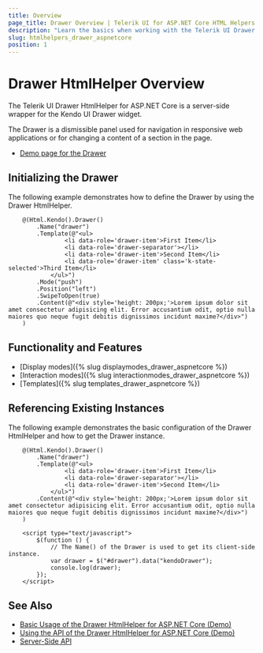```yaml
---
title: Overview
page_title: Drawer Overview | Telerik UI for ASP.NET Core HTML Helpers
description: "Learn the basics when working with the Telerik UI Drawer HtmlHelper for ASP.NET Core (MVC 6 or ASP.NET Core MVC)."
slug: htmlhelpers_drawer_aspnetcore
position: 1
---
```


# Drawer HtmlHelper Overview

The Telerik UI Drawer HtmlHelper for ASP.NET Core is a server-side wrapper for the Kendo UI Drawer widget.

The Drawer is a dismissible panel used for navigation in responsive web applications or for changing a content of a section in the page.

* [Demo page for the Drawer](https://demos.telerik.com/aspnet-core/drawer/index)

## Initializing the Drawer

The following example demonstrates how to define the Drawer by using the Drawer HtmlHelper.

```Razor
    @(Html.Kendo().Drawer()
        .Name("drawer")
        .Template(@"<ul>
                <li data-role='drawer-item'>First Item</li>
                <li data-role='drawer-separator'></li>
                <li data-role='drawer-item'>Second Item</li>
                <li data-role='drawer-item' class='k-state-selected'>Third Item</li>
            </ul>")
        .Mode("push")
        .Position("left")
        .SwipeToOpen(true)
        .Content(@"<div style='height: 200px;'>Lorem ipsum dolor sit amet consectetur adipisicing elit. Error accusantium odit, optio nulla maiores quo neque fugit debitis dignissimos incidunt maxime?</div>")
    )
```

## Functionality and Features

* [Display modes]({% slug displaymodes_drawer_aspnetcore %})
* [Interaction modes]({% slug interactionmodes_drawer_aspnetcore %})
* [Templates]({% slug templates_drawer_aspnetcore %})

## Referencing Existing Instances

The following example demonstrates the basic configuration of the Drawer HtmlHelper and how to get the Drawer instance.

```Razor
    @(Html.Kendo().Drawer()
        .Name("drawer")
        .Template(@"<ul>
                <li data-role='drawer-item'>First Item</li>
                <li data-role='drawer-separator'></li>
                <li data-role='drawer-item'>Second Item</li>
            </ul>")
        .Content(@"<div style='height: 200px;'>Lorem ipsum dolor sit amet consectetur adipisicing elit. Error accusantium odit, optio nulla maiores quo neque fugit debitis dignissimos incidunt maxime?</div>")
    )

    <script type="text/javascript">
        $(function () {
            // The Name() of the Drawer is used to get its client-side instance.
            var drawer = $("#drawer").data("kendoDrawer");
            console.log(drawer);
        });
    </script>
```

## See Also

* [Basic Usage of the Drawer HtmlHelper for ASP.NET Core (Demo)](https://demos.telerik.com/aspnet-core/drawer)
* [Using the API of the Drawer HtmlHelper for ASP.NET Core (Demo)](https://demos.telerik.com/aspnet-core/drawer/api)
* [Server-Side API](/api/drawer)
